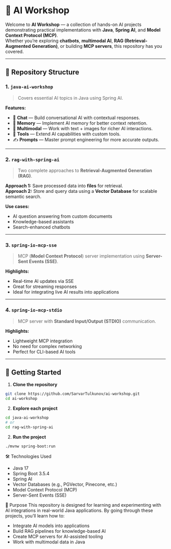 # 🧠 AI Workshop

Welcome to **AI Workshop** — a collection of hands-on AI projects demonstrating practical implementations with **Java**, **Spring AI**, and **Model Context Protocol (MCP)**.  
Whether you’re exploring **chatbots**, **multimodal AI**, **RAG (Retrieval-Augmented Generation)**, or building **MCP servers**, this repository has you covered.

---

## 📂 Repository Structure

### **1. `java-ai-workshop`**
> Covers essential AI topics in Java using Spring AI.

**Features:**
- 💬 **Chat** — Build conversational AI with contextual responses.
- 🧠 **Memory** — Implement AI memory for better context retention.
- 🎨 **Multimodal** — Work with text + images for richer AI interactions.
- 🔧 **Tools** — Extend AI capabilities with custom tools.
- ✍ **Prompts** — Master prompt engineering for more accurate outputs.

---

### **2. `rag-with-spring-ai`**
> Two complete approaches to **Retrieval-Augmented Generation (RAG)**.

**Approach 1:** Save processed data into **files** for retrieval.  
**Approach 2:** Store and query data using a **Vector Database** for scalable semantic search.

**Use cases:**
- AI question answering from custom documents
- Knowledge-based assistants
- Search-enhanced chatbots

---

### **3. `spring-io-mcp-sse`**
> MCP (**Model Context Protocol**) server implementation using **Server-Sent Events (SSE)**.

**Highlights:**
- Real-time AI updates via SSE
- Great for streaming responses
- Ideal for integrating live AI results into applications

---

### **4. `spring-io-mcp-stdio`**
> MCP server with **Standard Input/Output (STDIO)** communication.

**Highlights:**
- Lightweight MCP integration
- No need for complex networking
- Perfect for CLI-based AI tools

---

## 🚀 Getting Started

1. **Clone the repository**
```bash
git clone https://github.com/SarvarTulkunov/ai-workshop.git
cd ai-workshop
```

2. **Explore each project**
```bash
cd java-ai-workshop
# or
cd rag-with-spring-ai
```

2. **Run the project**
```bash
./mvnw spring-boot:run
```


🛠 Technologies Used
- Java 17
- Spring Boot 3.5.4
- Spring AI
- Vector Databases (e.g., PGVector, Pinecone, etc.)
- Model Context Protocol (MCP)
- Server-Sent Events (SSE)


📌 Purpose
This repository is designed for learning and experimenting with AI integrations in real-world Java applications.
By going through these projects, you’ll learn how to:

- Integrate AI models into applications
- Build RAG pipelines for knowledge-based AI
- Create MCP servers for AI-assisted tooling
- Work with multimodal data in Java

